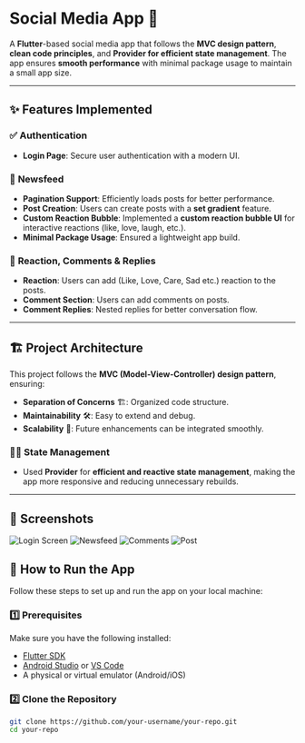 # Social Media App 📱

A **Flutter**-based social media app that follows the **MVC design pattern**, **clean code principles**, and **Provider for efficient state management**. The app ensures **smooth performance** with minimal package usage to maintain a small app size.

---

## ✨ Features Implemented

### ✅ **Authentication**
- **Login Page**: Secure user authentication with a modern UI.

### 📜 **Newsfeed**
- **Pagination Support**: Efficiently loads posts for better performance.
- **Post Creation**: Users can create posts with a **set gradient** feature.
- **Custom Reaction Bubble**: Implemented a **custom reaction bubble UI** for interactive reactions (like, love, laugh, etc.).
- **Minimal Package Usage**: Ensured a lightweight app build.

### 💬 **Reaction, Comments & Replies**
- **Reaction**: Users can add (Like, Love, Care, Sad etc.) reaction to the posts.
- **Comment Section**: Users can add comments on posts.
- **Comment Replies**: Nested replies for better conversation flow.

---

## 🏗 **Project Architecture**
This project follows the **MVC (Model-View-Controller) design pattern**, ensuring:
- **Separation of Concerns** 🏗: Organized code structure.
- **Maintainability** 🛠️: Easy to extend and debug.
- **Scalability** 🚀: Future enhancements can be integrated smoothly.

### 🧑‍💻 **State Management**
- Used **Provider** for **efficient and reactive state management**, making the app more responsive and reducing unnecessary rebuilds.

---

## 📸 **Screenshots**
![Login Screen](assets/screenshots/login.png)
![Newsfeed](assets/screenshots/newsfeed.png)
![Comments](assets/screenshots/comments.png)
![Post](assets/screenshots/post.png)

## 🚀 **How to Run the App**
Follow these steps to set up and run the app on your local machine:

### **1️⃣ Prerequisites**
Make sure you have the following installed:
- [Flutter SDK](https://flutter.dev/docs/get-started/install)
- [Android Studio](https://developer.android.com/studio) or [VS Code](https://code.visualstudio.com/)
- A physical or virtual emulator (Android/iOS)

### **2️⃣ Clone the Repository**
```sh
git clone https://github.com/your-username/your-repo.git
cd your-repo




